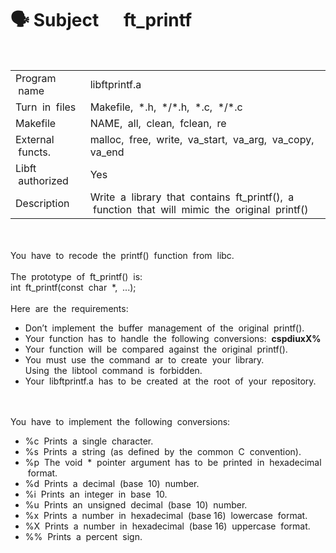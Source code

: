 # 🗣 Subject &nbsp;&nbsp;&nbsp;&nbsp;&nbsp;ft_printf

<br>
<table>
  <tr>
    <td>Program &nbsp;name</td>
    <td>libftprintf.a</td>
  </tr>
  <tr>
    <td>Turn &nbsp;in &nbsp;files</td>
    <td>Makefile, &nbsp;*.h,&nbsp; */*.h, &nbsp;*.c,&nbsp; */*.c</td>
  </tr>
  <tr>
    <td>Makefile</td>
    <td>NAME, &nbsp;all,&nbsp; clean, &nbsp;fclean, &nbsp;re</td>
  </tr>
  <tr>
    <td>External &nbsp;functs.</td>
    <td>malloc, &nbsp;free, &nbsp;write, &nbsp;va_start,&nbsp; va_arg,&nbsp; va_copy,&nbsp; va_end</td>
  </tr>
  <tr>
    <td>Libft &nbsp;authorized</td>
    <td>Yes</td>
  </tr>
  <tr>
    <td>Description</td>
    <td>Write&nbsp; a &nbsp;library &nbsp;that &nbsp;contains &nbsp;ft_printf(), &nbsp;a &nbsp;function &nbsp;that &nbsp;will &nbsp;mimic &nbsp;the &nbsp;original &nbsp;printf()</td>
  </tr>
</table>
<br><br>
You &nbsp;have &nbsp;to &nbsp;recode &nbsp;the &nbsp;printf() &nbsp;function &nbsp;from &nbsp;libc.<br><br>
The &nbsp;prototype&nbsp; of&nbsp; ft_printf() &nbsp;is:<br>
int &nbsp;ft_printf(const &nbsp;char &nbsp;*,&nbsp; ...);<br><br>
Here&nbsp; are&nbsp; the &nbsp;requirements:<br>
<ul>
<li>Don’t &nbsp;implement &nbsp;the &nbsp;buffer &nbsp;management &nbsp;of&nbsp; the &nbsp;original&nbsp; printf().
<li>Your &nbsp;function&nbsp; has&nbsp; to &nbsp;handle &nbsp;the &nbsp;following &nbsp;conversions: &nbsp;<b>cspdiuxX%</b>
<li>Your&nbsp; function &nbsp;will &nbsp;be &nbsp;compared &nbsp;against&nbsp; the&nbsp; original &nbsp;printf().
<li>You &nbsp;must &nbsp;use &nbsp;the &nbsp;command &nbsp;ar &nbsp;to&nbsp; create&nbsp; your&nbsp; library.<br>
Using &nbsp;the &nbsp;libtool&nbsp; command &nbsp;is &nbsp;forbidden.
<li>Your &nbsp;libftprintf.a &nbsp;has &nbsp;to &nbsp;be &nbsp;created &nbsp;at &nbsp;the&nbsp; root&nbsp; of &nbsp;your&nbsp; repository.
</ul>
<br><br>
You &nbsp;have &nbsp;to &nbsp;implement &nbsp;the &nbsp;following &nbsp;conversions:<br>
<ul>
<li>%c &nbsp;Prints&nbsp; a &nbsp;single&nbsp; character.<br>
<li>%s &nbsp;Prints&nbsp; a &nbsp;string &nbsp;(as&nbsp; defined&nbsp; by&nbsp; the&nbsp; common &nbsp;C&nbsp; convention).<br>
<li>%p&nbsp; The &nbsp;void &nbsp;* &nbsp;pointer &nbsp;argument &nbsp;has &nbsp;to &nbsp;be&nbsp; printed&nbsp; in&nbsp; hexadecimal &nbsp;format.<br>
<li>%d &nbsp;Prints&nbsp; a &nbsp;decimal &nbsp;(base &nbsp;10) &nbsp;number.<br>
<li>%i &nbsp;Prints&nbsp; an &nbsp;integer&nbsp; in &nbsp;base &nbsp;10.<br>
<li>%u &nbsp;Prints&nbsp; an&nbsp; unsigned&nbsp; decimal &nbsp;(base &nbsp;10) &nbsp;number.<br>
<li>%x &nbsp;Prints&nbsp; a &nbsp;number&nbsp; in&nbsp; hexadecimal&nbsp; (base 16) &nbsp;lowercase &nbsp;format.<br>
<li>%X&nbsp; Prints&nbsp; a &nbsp;number&nbsp; in&nbsp; hexadecimal&nbsp; (base 16) &nbsp;uppercase &nbsp;format.<br>
<li>%% &nbsp;Prints&nbsp; a&nbsp; percent&nbsp; sign.<br>
</ul>
